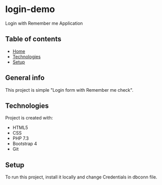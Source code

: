 # login-demo
Login with Remember me Application

## Table of contents
* [Home](#general-info)
* [Technologies](#technologies)
* [Setup](#setup)

## General info
This project is simple "Login form with Remember me check".
	
## Technologies
Project is created with:
* HTML5
* CSS
* PHP 7.3
* Bootstrap 4
* Git
	
## Setup
To run this project, install it locally and change Credentials in dbconn file.